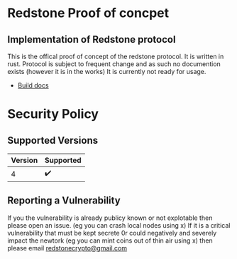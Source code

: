 # Redstone Proof of concpet
## Implementation of Redstone protocol
This is the offical proof of concept of the redstone protocol. It is written in rust. Protocol is subject to frequent change and as such no documention exists (however it is in the works) It is currently not ready for usage.
- [Build docs](https://github.com/RedStoneCoin/redstone-poc/blob/master/DOCS.md)

# Security Policy

## Supported Versions


| Version | Supported          |
| ------- | ------------------ |
| 4  | ✔️ |              |


## Reporting a Vulnerability

If you the vulnerability is already publicy known or not explotable then please open an issue. (eg you can crash local nodes using x)
If it is a critical vulnerability that must be kept secrete 0r could negatively and severely impact the newtork (eg you can mint coins out of thin air using x) then please email redstonecrypto@gmail.com

